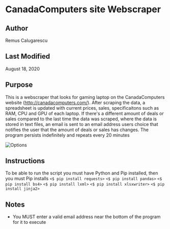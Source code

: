 # CanadaComputers site Webscraper

## Author
Remus Calugarescu

## Last Modified
August 18, 2020

## Purpose
This is a webscraper that looks for gaming laptop on the CanadaComputers website (http://canadacomputers.com/). After scraping the data, a spreadsheet is updated with current prices, sales, specificaitons such as RAM, CPU and GPU of each laptop. If there's a different amount of deals or sales compared to the last time the data was scraped, where the data is stored in text files, an email is sent to an email address users choice that notifies the user that the amount of deals or sales has changes. The program persists indefinitely and repeats every 20 minutes

![Options](https://i.imgur.com/RIVldIy.png)

## Instructions
To be able to run the script you must have Python and Pip installed, then you must Pip installs
`<$ pip install requests>`
`<$ pip install pandas>`
`<$ pip install bs4>`
`<$ pip install lxml>`
`<$ pip install xlsxwriter>`
`<$ pip install jinja2>`

## Notes
- You MUST enter a valid email address near the bottom of the program for it to execute
